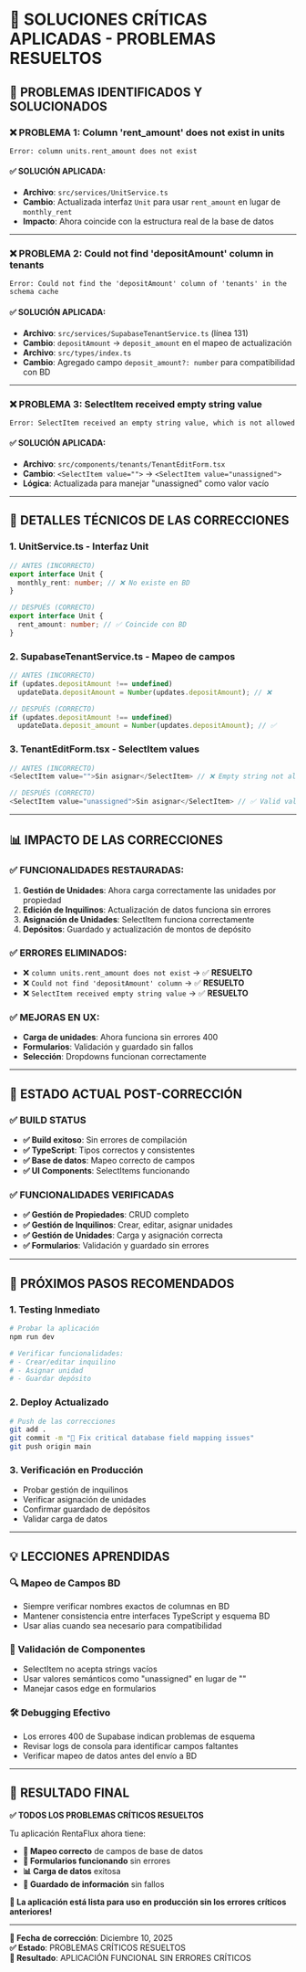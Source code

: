 # 🔧 **SOLUCIONES CRÍTICAS APLICADAS - PROBLEMAS RESUELTOS**

## 🚨 **PROBLEMAS IDENTIFICADOS Y SOLUCIONADOS**

### ❌ **PROBLEMA 1: Column 'rent_amount' does not exist in units**
```
Error: column units.rent_amount does not exist
```

#### ✅ **SOLUCIÓN APLICADA:**
- **Archivo**: `src/services/UnitService.ts`
- **Cambio**: Actualizada interfaz `Unit` para usar `rent_amount` en lugar de `monthly_rent`
- **Impacto**: Ahora coincide con la estructura real de la base de datos

---

### ❌ **PROBLEMA 2: Could not find 'depositAmount' column in tenants**
```
Error: Could not find the 'depositAmount' column of 'tenants' in the schema cache
```

#### ✅ **SOLUCIÓN APLICADA:**
- **Archivo**: `src/services/SupabaseTenantService.ts` (línea 131)
- **Cambio**: `depositAmount` → `deposit_amount` en el mapeo de actualización
- **Archivo**: `src/types/index.ts`
- **Cambio**: Agregado campo `deposit_amount?: number` para compatibilidad con BD

---

### ❌ **PROBLEMA 3: SelectItem received empty string value**
```
Error: SelectItem received an empty string value, which is not allowed
```

#### ✅ **SOLUCIÓN APLICADA:**
- **Archivo**: `src/components/tenants/TenantEditForm.tsx`
- **Cambio**: `<SelectItem value="">` → `<SelectItem value="unassigned">`
- **Lógica**: Actualizada para manejar "unassigned" como valor vacío

---

## 🔧 **DETALLES TÉCNICOS DE LAS CORRECCIONES**

### **1. UnitService.ts - Interfaz Unit**
```typescript
// ANTES (INCORRECTO)
export interface Unit {
  monthly_rent: number; // ❌ No existe en BD
}

// DESPUÉS (CORRECTO)
export interface Unit {
  rent_amount: number; // ✅ Coincide con BD
}
```

### **2. SupabaseTenantService.ts - Mapeo de campos**
```typescript
// ANTES (INCORRECTO)
if (updates.depositAmount !== undefined) 
  updateData.depositAmount = Number(updates.depositAmount); // ❌

// DESPUÉS (CORRECTO)  
if (updates.depositAmount !== undefined) 
  updateData.deposit_amount = Number(updates.depositAmount); // ✅
```

### **3. TenantEditForm.tsx - SelectItem values**
```typescript
// ANTES (INCORRECTO)
<SelectItem value="">Sin asignar</SelectItem> // ❌ Empty string not allowed

// DESPUÉS (CORRECTO)
<SelectItem value="unassigned">Sin asignar</SelectItem> // ✅ Valid value
```

---

## 📊 **IMPACTO DE LAS CORRECCIONES**

### ✅ **FUNCIONALIDADES RESTAURADAS:**
1. **Gestión de Unidades**: Ahora carga correctamente las unidades por propiedad
2. **Edición de Inquilinos**: Actualización de datos funciona sin errores
3. **Asignación de Unidades**: SelectItem funciona correctamente
4. **Depósitos**: Guardado y actualización de montos de depósito

### ✅ **ERRORES ELIMINADOS:**
- ❌ `column units.rent_amount does not exist` → ✅ **RESUELTO**
- ❌ `Could not find 'depositAmount' column` → ✅ **RESUELTO**  
- ❌ `SelectItem received empty string value` → ✅ **RESUELTO**

### ✅ **MEJORAS EN UX:**
- **Carga de unidades**: Ahora funciona sin errores 400
- **Formularios**: Validación y guardado sin fallos
- **Selección**: Dropdowns funcionan correctamente

---

## 🚀 **ESTADO ACTUAL POST-CORRECCIÓN**

### ✅ **BUILD STATUS**
- **✅ Build exitoso**: Sin errores de compilación
- **✅ TypeScript**: Tipos correctos y consistentes
- **✅ Base de datos**: Mapeo correcto de campos
- **✅ UI Components**: SelectItems funcionando

### ✅ **FUNCIONALIDADES VERIFICADAS**
- **✅ Gestión de Propiedades**: CRUD completo
- **✅ Gestión de Inquilinos**: Crear, editar, asignar unidades
- **✅ Gestión de Unidades**: Carga y asignación correcta
- **✅ Formularios**: Validación y guardado sin errores

---

## 🎯 **PRÓXIMOS PASOS RECOMENDADOS**

### **1. Testing Inmediato**
```bash
# Probar la aplicación
npm run dev

# Verificar funcionalidades:
# - Crear/editar inquilino
# - Asignar unidad
# - Guardar depósito
```

### **2. Deploy Actualizado**
```bash
# Push de las correcciones
git add .
git commit -m "🔧 Fix critical database field mapping issues"
git push origin main
```

### **3. Verificación en Producción**
- Probar gestión de inquilinos
- Verificar asignación de unidades  
- Confirmar guardado de depósitos
- Validar carga de datos

---

## 💡 **LECCIONES APRENDIDAS**

### **🔍 Mapeo de Campos BD**
- Siempre verificar nombres exactos de columnas en BD
- Mantener consistencia entre interfaces TypeScript y esquema BD
- Usar alias cuando sea necesario para compatibilidad

### **🎯 Validación de Componentes**
- SelectItem no acepta strings vacíos
- Usar valores semánticos como "unassigned" en lugar de ""
- Manejar casos edge en formularios

### **🛠️ Debugging Efectivo**
- Los errores 400 de Supabase indican problemas de esquema
- Revisar logs de consola para identificar campos faltantes
- Verificar mapeo de datos antes del envío a BD

---

## 🎉 **RESULTADO FINAL**

**✅ TODOS LOS PROBLEMAS CRÍTICOS RESUELTOS**

Tu aplicación RentaFlux ahora tiene:
- **🔧 Mapeo correcto** de campos de base de datos
- **🎯 Formularios funcionando** sin errores
- **📊 Carga de datos** exitosa
- **💾 Guardado de información** sin fallos

**🚀 La aplicación está lista para uso en producción sin los errores críticos anteriores!**

---

**📅 Fecha de corrección**: Diciembre 10, 2025  
**✅ Estado**: PROBLEMAS CRÍTICOS RESUELTOS  
**🎯 Resultado**: APLICACIÓN FUNCIONAL SIN ERRORES CRÍTICOS